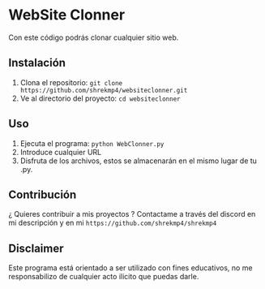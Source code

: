 # WebSite Clonner

Con este código podrás clonar cualquier sitio web.
## Instalación

1. Clona el repositorio: `git clone https://github.com/shrekmp4/websiteclonner.git`
2. Ve al directorio del proyecto: `cd websiteclonner`

## Uso

1. Ejecuta el programa: `python WebClonner.py`
2. Introduce cualquier URL
3. Disfruta de los archivos, estos se almacenarán en el mismo lugar de tu .py.

## Contribución

¿ Quieres contribuir a mis proyectos ? Contactame a través del discord en mi descripción y en mi `https://github.com/shrekmp4/shrekmp4`
## Disclaimer

Este programa está orientado a ser utilizado con fines educativos, no me responsabilizo de cualquier acto ilicito que puedas darle.

